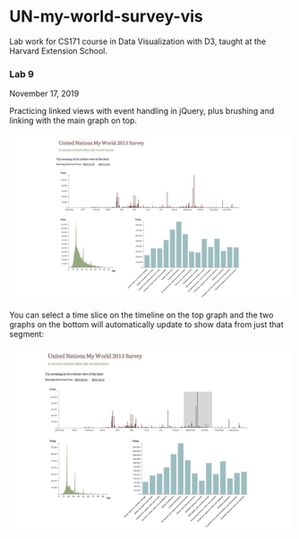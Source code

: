 # UN-my-world-survey-vis
Lab work for CS171 course in Data Visualization with D3, taught at the Harvard Extension School.

### Lab 9 
November 17, 2019

Practicing linked views with event handling in jQuery, plus brushing and linking 
with the main graph on top.

![Image](lab/img/screenshot1.png)

You can select a time slice on the timeline 
on the top graph and the two graphs on the bottom will
automatically update to show data from just that segment:

![Image](lab/img/screenshot2.png)
